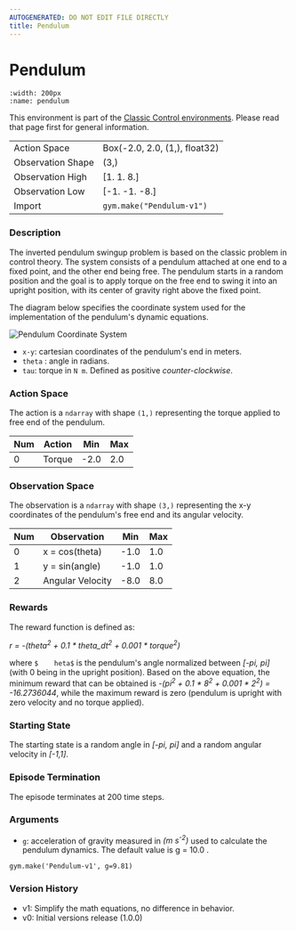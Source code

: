 ```yaml
---
AUTOGENERATED: DO NOT EDIT FILE DIRECTLY
title: Pendulum
---
```


# Pendulum

```{figure} ../../_static/videos/classic_control/pendulum.gif 
:width: 200px
:name: pendulum
```

This environment is part of the <a href='../classic_control'>Classic Control environments</a>. Please read that page first for general information.

|   |   |
|---|---|
| Action Space | Box(-2.0, 2.0, (1,), float32) |
| Observation Shape | (3,) |
| Observation High | [1. 1. 8.] |
| Observation Low | [-1. -1. -8.] |
| Import | `gym.make("Pendulum-v1")` | 


   ### Description

The inverted pendulum swingup problem is based on the classic problem in control theory. The system consists of a pendulum attached at one end to a fixed point, and the other end being free. The pendulum starts in a random position and the goal is to apply torque on the free end to swing it into an upright position, with its center of gravity right above the fixed point.

The diagram below specifies the coordinate system used for the implementation of the pendulum's
dynamic equations.

![Pendulum Coordinate System](./diagrams/pendulum.png)

-  `x-y`: cartesian coordinates of the pendulum's end in meters.
- `theta` : angle in radians.
- `tau`: torque in `N m`. Defined as positive _counter-clockwise_.

### Action Space

The action is a `ndarray` with shape `(1,)` representing the torque applied to free end of the pendulum.

| Num | Action | Min  | Max |
|-----|--------|------|-----|
| 0   | Torque | -2.0 | 2.0 |


### Observation Space

The observation is a `ndarray` with shape `(3,)` representing the x-y coordinates of the pendulum's free end and its angular velocity.

| Num | Observation      | Min  | Max |
|-----|------------------|------|-----|
| 0   | x = cos(theta)   | -1.0 | 1.0 |
| 1   | y = sin(angle)   | -1.0 | 1.0 |
| 2   | Angular Velocity | -8.0 | 8.0 |

### Rewards

The reward function is defined as:

*r = -(theta<sup>2</sup> + 0.1 * theta_dt<sup>2</sup> + 0.001 * torque<sup>2</sup>)*

where `$    heta$` is the pendulum's angle normalized between *[-pi, pi]* (with 0 being in the upright position).
Based on the above equation, the minimum reward that can be obtained is *-(pi<sup>2</sup> + 0.1 * 8<sup>2</sup> + 0.001 * 2<sup>2</sup>) = -16.2736044*, while the maximum reward is zero (pendulum is
upright with zero velocity and no torque applied).

### Starting State

The starting state is a random angle in *[-pi, pi]* and a random angular velocity in *[-1,1]*.

### Episode Termination

The episode terminates at 200 time steps.

### Arguments

- `g`: acceleration of gravity measured in *(m s<sup>-2</sup>)* used to calculate the pendulum dynamics. The default value is g = 10.0 .

```
gym.make('Pendulum-v1', g=9.81)
```

### Version History

* v1: Simplify the math equations, no difference in behavior.
* v0: Initial versions release (1.0.0)
